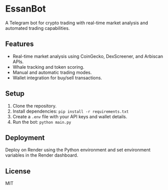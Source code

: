 # EssanBot
A Telegram bot for crypto trading with real-time market analysis and automated trading capabilities.

## Features
- Real-time market analysis using CoinGecko, DexScreener, and Arbiscan APIs.
- Whale tracking and token scoring.
- Manual and automatic trading modes.
- Wallet integration for buy/sell transactions.

## Setup
1. Clone the repository.
2. Install dependencies: `pip install -r requirements.txt`
3. Create a `.env` file with your API keys and wallet details.
4. Run the bot: `python main.py`

## Deployment
Deploy on Render using the Python environment and set environment variables in the Render dashboard.

## License
MIT
